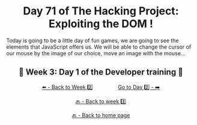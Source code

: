 <h1 align="center">Day 71 of The Hacking Project: Exploiting the DOM !</h1>

Today is going to be a little day of fun games, we are going to see the elements that JavaScript offers us. We will be able to change the cursor of our mouse by the image of our choice, move an image with the mouse...

<h2 align="center">🎉 Week 3: Day 1 of the Developer training 🎉</h2>

<div align="center">
  
  [⬅️ - Back to Week 2️⃣](https://github.com/BenjaminCharmes/THP_Developer/tree/main/Week_2)
  &nbsp;&nbsp;&nbsp;&nbsp;&nbsp;&nbsp;&nbsp;&nbsp;&nbsp;&nbsp;&nbsp;&nbsp;&nbsp;&nbsp;&nbsp;
  [Go to Day 2️⃣ - ➡️](https://github.com/BenjaminCharmes/THP_Developer/tree/main/Week_3/Day_2)

</div>

<div align="center">

  [🔙 - Back to week 3️⃣](https://github.com/BenjaminCharmes/THP_Developer/tree/main/Week_3)

  [🔙 - Back to home page](https://github.com/BenjaminCharmes/THP_Developer)

</div>
